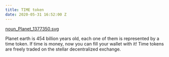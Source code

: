 ```yaml
---
title: TIME token
date: 2020-05-31 16:52:00 Z
---
```


[noun_Planet_1377350.svg](/uploads/noun_Planet_1377350.svg)

Planet earth is 454 billion years old, each one of them is represented by a time token. If time is money, now you can fill your wallet with it! Time tokens are freely traded on the stellar decentralized exchange.